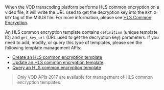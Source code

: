 When the VOD transcoding platform performs HLS common encryption on a video file, it will write the URL used to get the decryption key into the `EXT-X-KEY` tag of the M3U8 file. For more information, please see [HLS Common Encryption](https://cloud.tencent.com/document/product/266/9638).

An HLS common encryption template contains `definition` (unique template ID) and `get_key_url` (URL used to get the decryption key) parameters. If you need to add, modify, or query this type of templates, please see the following template management APIs:

* [Create an HLS common encryption template](https://cloud.tencent.com/document/product/266/35167)
* [Update an HLS common encryption template](https://cloud.tencent.com/document/product/266/35168)
* [Query an HLS common encryption template](https://cloud.tencent.com/document/product/266/35169)

> Only VOD APIs 2017 are available for management of HLS common encryption templates.
